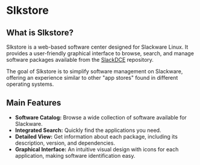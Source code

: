 # Slkstore

## What is Slkstore?

Slkstore is a web-based software center designed for Slackware Linux. It provides a user-friendly graphical interface to browse, search, and manage software packages available from the [SlackDCE](https://slackware.uk/slackdce/) repository.

The goal of Slkstore is to simplify software management on Slackware, offering an experience similar to other "app stores" found in different operating systems.

## Main Features

*   **Software Catalog:** Browse a wide collection of software available for Slackware.
*   **Integrated Search:** Quickly find the applications you need.
*   **Detailed View:** Get information about each package, including its description, version, and dependencies.
*   **Graphical Interface:** An intuitive visual design with icons for each application, making software identification easy.

